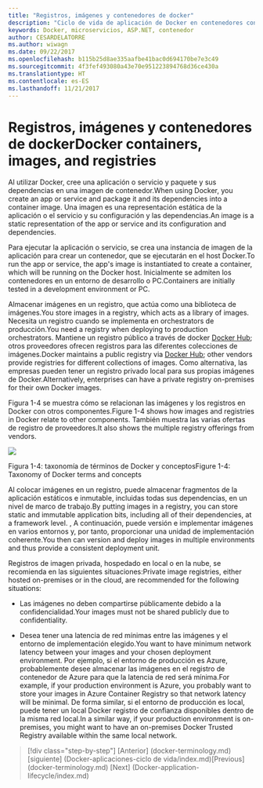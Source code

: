 ```yaml
---
title: "Registros, imágenes y contenedores de docker"
description: "Ciclo de vida de aplicación de Docker en contenedores con herramientas y plataforma de Microsoft"
keywords: Docker, microservicios, ASP.NET, contenedor
author: CESARDELATORRE
ms.author: wiwagn
ms.date: 09/22/2017
ms.openlocfilehash: b115b25d8ae335aafbe41bac0d694170be7e3c49
ms.sourcegitcommit: 4f3fef493080a43e70e951223894768d36ce430a
ms.translationtype: HT
ms.contentlocale: es-ES
ms.lasthandoff: 11/21/2017
---
```

# <a name="docker-containers-images-and-registries"></a><span data-ttu-id="cb1a6-104">Registros, imágenes y contenedores de docker</span><span class="sxs-lookup"><span data-stu-id="cb1a6-104">Docker containers, images, and registries</span></span>

<span data-ttu-id="cb1a6-105">Al utilizar Docker, cree una aplicación o servicio y paquete y sus dependencias en una imagen de contenedor.</span><span class="sxs-lookup"><span data-stu-id="cb1a6-105">When using Docker, you create an app or service and package it and its dependencies into a container image.</span></span> <span data-ttu-id="cb1a6-106">Una imagen es una representación estática de la aplicación o el servicio y su configuración y las dependencias.</span><span class="sxs-lookup"><span data-stu-id="cb1a6-106">An image is a static representation of the app or service and its configuration and dependencies.</span></span>

<span data-ttu-id="cb1a6-107">Para ejecutar la aplicación o servicio, se crea una instancia de imagen de la aplicación para crear un contenedor, que se ejecutarán en el host Docker.</span><span class="sxs-lookup"><span data-stu-id="cb1a6-107">To run the app or service, the app's image is instantiated to create a container, which will be running on the Docker host.</span></span> <span data-ttu-id="cb1a6-108">Inicialmente se admiten los contenedores en un entorno de desarrollo o PC.</span><span class="sxs-lookup"><span data-stu-id="cb1a6-108">Containers are initially tested in a development environment or PC.</span></span>

<span data-ttu-id="cb1a6-109">Almacenar imágenes en un registro, que actúa como una biblioteca de imágenes.</span><span class="sxs-lookup"><span data-stu-id="cb1a6-109">You store images in a registry, which acts as a library of images.</span></span> <span data-ttu-id="cb1a6-110">Necesita un registro cuando se implementa en orchestrators de producción.</span><span class="sxs-lookup"><span data-stu-id="cb1a6-110">You need a registry when deploying to production orchestrators.</span></span> <span data-ttu-id="cb1a6-111">Mantiene un registro público a través de docker [Docker Hub](https://hub.docker.com/); otros proveedores ofrecen registros para las diferentes colecciones de imágenes.</span><span class="sxs-lookup"><span data-stu-id="cb1a6-111">Docker maintains a public registry via [Docker Hub](https://hub.docker.com/); other vendors provide registries for different collections of images.</span></span> <span data-ttu-id="cb1a6-112">Como alternativa, las empresas pueden tener un registro privado local para sus propias imágenes de Docker.</span><span class="sxs-lookup"><span data-stu-id="cb1a6-112">Alternatively, enterprises can have a private registry on-premises for their own Docker images.</span></span>

<span data-ttu-id="cb1a6-113">Figura 1-4 se muestra cómo se relacionan las imágenes y los registros en Docker con otros componentes.</span><span class="sxs-lookup"><span data-stu-id="cb1a6-113">Figure 1-4 shows how images and registries in Docker relate to other components.</span></span> <span data-ttu-id="cb1a6-114">También muestra las varias ofertas de registro de proveedores.</span><span class="sxs-lookup"><span data-stu-id="cb1a6-114">It also shows the multiple registry offerings from vendors.</span></span>

![](./media/image4.png)

<span data-ttu-id="cb1a6-115">Figura 1-4: taxonomía de términos de Docker y conceptos</span><span class="sxs-lookup"><span data-stu-id="cb1a6-115">Figure 1-4: Taxonomy of Docker terms and concepts</span></span>

<span data-ttu-id="cb1a6-116">Al colocar imágenes en un registro, puede almacenar fragmentos de la aplicación estáticos e inmutable, incluidas todas sus dependencias, en un nivel de marco de trabajo.</span><span class="sxs-lookup"><span data-stu-id="cb1a6-116">By putting images in a registry, you can store static and immutable application bits, including all of their dependencies, at a framework level.</span></span> <span data-ttu-id="cb1a6-117">, A continuación, puede versión e implementar imágenes en varios entornos y, por tanto, proporcionar una unidad de implementación coherente.</span><span class="sxs-lookup"><span data-stu-id="cb1a6-117">You then can version and deploy images in multiple environments and thus provide a consistent deployment unit.</span></span>

<span data-ttu-id="cb1a6-118">Registros de imagen privada, hospedado en local o en la nube, se recomienda en las siguientes situaciones:</span><span class="sxs-lookup"><span data-stu-id="cb1a6-118">Private image registries, either hosted on-premises or in the cloud, are recommended for the following situations:</span></span>

-   <span data-ttu-id="cb1a6-119">Las imágenes no deben compartirse públicamente debido a la confidencialidad.</span><span class="sxs-lookup"><span data-stu-id="cb1a6-119">Your images must not be shared publicly due to confidentiality.</span></span>

-   <span data-ttu-id="cb1a6-120">Desea tener una latencia de red mínimas entre las imágenes y el entorno de implementación elegido.</span><span class="sxs-lookup"><span data-stu-id="cb1a6-120">You want to have minimum network latency between your images and your chosen deployment environment.</span></span> <span data-ttu-id="cb1a6-121">Por ejemplo, si el entorno de producción es Azure, probablemente desee almacenar las imágenes en el registro de contenedor de Azure para que la latencia de red será mínima.</span><span class="sxs-lookup"><span data-stu-id="cb1a6-121">For example, if your production environment is Azure, you probably want to store your images in Azure Container Registry so that network latency will be minimal.</span></span> <span data-ttu-id="cb1a6-122">De forma similar, si el entorno de producción es local, puede tener un local Docker registro de confianza disponibles dentro de la misma red local.</span><span class="sxs-lookup"><span data-stu-id="cb1a6-122">In a similar way, if your production environment is on-premises, you might want to have an on-premises Docker Trusted Registry available within the same local network.</span></span>

>[!div class="step-by-step"]
<span data-ttu-id="cb1a6-123">[Anterior] (docker-terminology.md) [siguiente] (Docker-aplicaciones-ciclo de vida/index.md)</span><span class="sxs-lookup"><span data-stu-id="cb1a6-123">[Previous] (docker-terminology.md) [Next] (Docker-application-lifecycle/index.md)</span></span>
